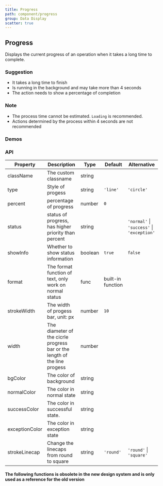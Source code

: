 ```yaml
---
title: Progress
path: component/progress
group: Data Display
scatter: true
---
```


## Progress

Displays the current progress of an operation when it takes a long time to complete.

### Suggestion

- It takes a long time to finish
- Is running in the background and may take more than 4 seconds
- The action needs to show a percentage of completion

### Note

- The process time cannot be estimated. `Loading` is recommended.
- Actions determined by the process within 4 seconds are not recommended

### Demos

<!-- demo-slot-1 -->
<!-- demo-slot-2 -->
<!-- demo-slot-3 -->
<!-- demo-slot-4 -->
<!-- demo-slot-5 -->
<!-- demo-slot-6 -->
<!-- demo-slot-7 -->

### API

| Property       | Description                                                               | Type    | Default           | Alternative                                |
| -------------- | ------------------------------------------------------------------------- | ------- | ----------------- | ------------------------------------------ |
| className      | The custom classname                                                      | string  |                   |                                            |
| type           | Style of progess                                                          | string  | `'line'`          | `'circle'`                                 |
| percent        | percentage of progress                                                    | number  | `0`               |                                            |
| status         | status of progress, has higher priority than percent                      | string  |                   | `'normal'` \| `'success'` \| `'exception'` |
| showInfo       | Whether to show status information                                        | boolean | `true`            | `false`                                    |
| format         | The format function of text, only work on normal status                   | func    | built-in function |                                            |
| strokeWidth    | The width of progess bar, unit: px                                        | number  | `10`              |                                            |
| width          | The diameter of the cicrle progress bar or the length of the line progess | number  |                   |                                            |
| bgColor        | The color of background                                                   | string  |                   |                                            |
| normalColor    | The color in normal state                                                 | string  |                   |                                            |
| successColor   | The color in successful state.                                            | string  |                   |                                            |
| exceptionColor | The color in exception state                                              | string  |                   |                                            |
| strokeLinecap  | Change the linecaps from round to square                                  | string  | `'round'`         | `'round'` \| `'square'`                    |

#### The following functions is obsolete in the new design system and is only used as a reference for the old version

<!-- demo-slot-9 -->
<!-- demo-slot-8 -->
